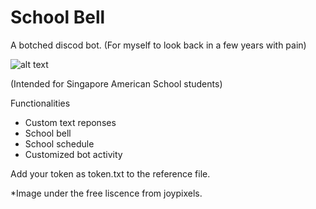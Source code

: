 # School Bell
A botched discod bot.
(For myself to look back in a few years with pain)

![alt text](https://emojipedia-us.s3.dualstack.us-west-1.amazonaws.com/socialmedia/emoji-one/104/bell_1f514.png)

(Intended for Singapore American School students)



Functionalities
* Custom text reponses
* School bell
* School schedule
* Customized bot activity

Add your token as token.txt to the reference file.


*Image under the free liscence from joypixels.